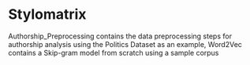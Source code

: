 # Stylomatrix
Authorship_Preprocessing contains the data preprocessing steps for authorship analysis using the Politics Dataset as an example,
Word2Vec contains a Skip-gram model from scratch using a sample corpus
